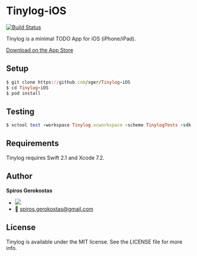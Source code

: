 Tinylog-iOS
===

[![Build Status](https://magnum.travis-ci.com/sger/Tinylog-iOS.svg?token=eNtGTmcp6xRPx3pzCGne&branch=master)](https://magnum.travis-ci.com/sger/Tinylog-iOS)

Tinylog is a minimal TODO App for iOS (iPhone/iPad).

[Download on the App Store](https://itunes.apple.com/gr/app/tinylog/id799267191?mt=8)

Setup
-----

```ruby
$ git clone https://github.com/sger/Tinylog-iOS
$ cd Tinylog-iOS
$ pod install
```

Testing
-----

```ruby
$ xctool test -workspace Tinylog.xcworkspace -scheme TinylogTests -sdk iphonesimulator ONLY_ACTIVE_ARCH=NO
```

Requirements
-----

Tinylog requires Swift 2.1 and Xcode 7.2.

Author
-----

__Spiros Gerokostas__ 

- [![](https://img.shields.io/badge/twitter-sger-brightgreen.svg)](https://twitter.com/sger) 
- :email: spiros.gerokostas@gmail.com

License
-----

Tinylog is available under the MIT license. See the LICENSE file for more info.
